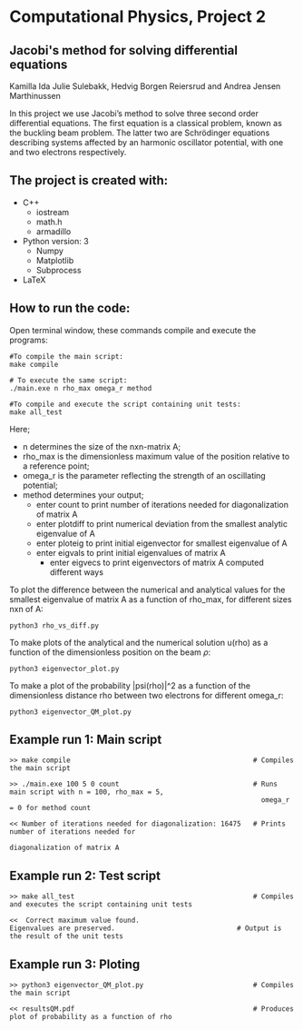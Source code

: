# Computational Physics, Project 2 
## Jacobi's method for solving differential equations

Kamilla Ida Julie Sulebakk, Hedvig Borgen Reiersrud and Andrea Jensen Marthinussen

In this project we use Jacobi’s method to solve three second order differential equations. The first equation is a classical problem, known as the buckling beam problem. The latter two are Schrödinger equations describing systems affected by an harmonic oscillator potential, with one and two electrons respectively.

## The project is created with:
* C++
  * iostream
  * math.h
  * armadillo
* Python version: 3
	* Numpy 
	* Matplotlib
  * Subprocess
* LaTeX

## How to run the code:
Open terminal window, these commands compile and execute the programs: 
```
#To compile the main script:
make compile

# To execute the same script:
./main.exe n rho_max omega_r method

#To compile and execute the script containing unit tests:
make all_test

```
Here; 
* n determines the size of the nxn-matrix A;
* rho_max is the dimensionless maximum value of the position relative to a reference point;
* omega_r is the parameter reflecting the strength of an oscillating potential;
* method determines your output; 
	* enter count to print number of iterations needed for diagonalization of matrix A
  * enter plotdiff to print numerical deviation from the smallest analytic eigenvalue of A
  * enter ploteig to print initial eigenvector for smallest eigenvalue of A
  * enter eigvals to print initial eigenvalues of matrix A
	* enter eigvecs to print eigenvectors of matrix A computed different ways

	
To plot the difference between the numerical and analytical values for the smallest eigenvalue of matrix A as a function of rho_max, for different sizes nxn of A:
```
python3 rho_vs_diff.py
```

To make plots of the analytical and the numerical solution u(rho) as a function of the dimensionless position on the beam $\rho$:
```
python3 eigenvector_plot.py
```

To make a plot of the probability |psi(rho)|^2 as a function of the dimensionless distance rho between two electrons for different omega_r:
```
python3 eigenvector_QM_plot.py
```
	


## Example run 1: Main script
```
>> make compile                                             # Compiles the main script

>> ./main.exe 100 5 0 count                                 # Runs main script with n = 100, rho_max = 5,
                                                              omega_r = 0 for method count

<< Number of iterations needed for diagonalization: 16475   # Prints number of iterations needed for
                                                              diagonalization of matrix A
```

## Example run 2: Test script
```
>> make all_test                                            # Compiles and executes the script containing unit tests

<<  Correct maximum value found.
Eigenvalues are preserved.                	            # Output is the result of the unit tests
```


## Example run 3: Ploting 
```
>> python3 eigenvector_QM_plot.py                           # Compiles the main script

<< resultsQM.pdf                                            # Produces plot of probability as a function of rho

```
